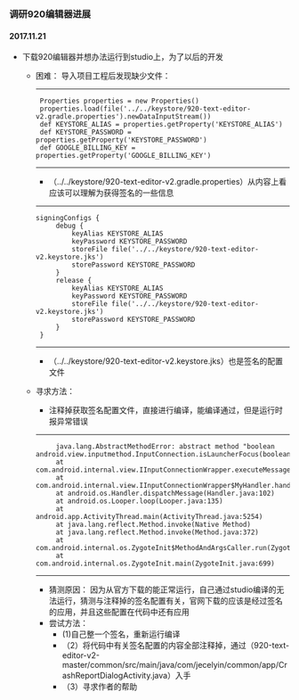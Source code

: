### 调研920编辑器进展

#### 2017.11.21
  - 下载920编辑器并想办法运行到studio上，为了以后的开发
    -  困难： 导入项目工程后发现缺少文件：
    
       ***
            Properties properties = new Properties()
            properties.load(file('../../keystore/920-text-editor-v2.gradle.properties').newDataInputStream())
            def KEYSTORE_ALIAS = properties.getProperty('KEYSTORE_ALIAS')
            def KEYSTORE_PASSWORD = properties.getProperty('KEYSTORE_PASSWORD')
            def GOOGLE_BILLING_KEY = properties.getProperty('GOOGLE_BILLING_KEY')
       ***
       -  （../../keystore/920-text-editor-v2.gradle.properties）从内容上看应该可以理解为获得签名的一些信息
       
       ***
           signingConfigs {
                debug {
                    keyAlias KEYSTORE_ALIAS
                    keyPassword KEYSTORE_PASSWORD
                    storeFile file('../../keystore/920-text-editor-v2.keystore.jks')
                    storePassword KEYSTORE_PASSWORD
                }
                release {
                    keyAlias KEYSTORE_ALIAS
                    keyPassword KEYSTORE_PASSWORD
                    storeFile file('../../keystore/920-text-editor-v2.keystore.jks')
                    storePassword KEYSTORE_PASSWORD
                }
            }
       ***
       -  （../../keystore/920-text-editor-v2.keystore.jks）也是签名的配置文件
    -  寻求方法：
       - 注释掉获取签名配置文件，直接进行编译，能编译通过，但是运行时报异常错误
       ***
                java.lang.AbstractMethodError: abstract method "boolean android.view.inputmethod.InputConnection.isLauncherFocus(boolean)"
                at com.android.internal.view.IInputConnectionWrapper.executeMessage(IInputConnectionWrapper.java:300)
                at com.android.internal.view.IInputConnectionWrapper$MyHandler.handleMessage(IInputConnectionWrapper.java:79)
                at android.os.Handler.dispatchMessage(Handler.java:102)
                at android.os.Looper.loop(Looper.java:135)
                at android.app.ActivityThread.main(ActivityThread.java:5254)
                at java.lang.reflect.Method.invoke(Native Method)
                at java.lang.reflect.Method.invoke(Method.java:372)
                at com.android.internal.os.ZygoteInit$MethodAndArgsCaller.run(ZygoteInit.java:904)
                at com.android.internal.os.ZygoteInit.main(ZygoteInit.java:699)
       ***
       - 猜测原因： 因为从官方下载的能正常运行，自己通过studio编译的无法运行，猜测与注释掉的签名配置有关，官网下载的应该是经过签名的应用，并且这些配置在代码中还有应用
       - 尝试方法：
         -  (1)自己整一个签名，重新运行编译
         -  （2）将代码中有关签名配置的内容全部注释掉，通过（920-text-editor-v2-master/common/src/main/java/com/jecelyin/common/app/CrashReportDialogActivity.java）入手
         -  （3）寻求作者的帮助
    
      
